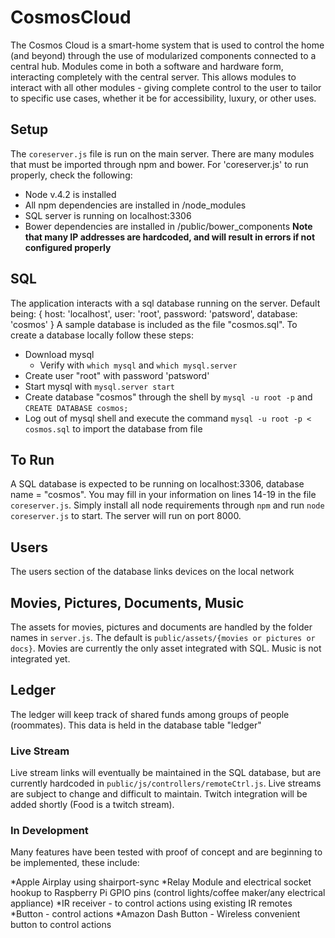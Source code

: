# CosmosCloud

The Cosmos Cloud is a smart-home system that is used to control the home (and beyond) through the use of modularized components connected to a central hub. Modules come in both a software and hardware form, interacting completely with the central server.  This allows modules to interact with all other modules - giving complete control to the user to tailor to specific use cases, whether it be for accessibility, luxury, or other uses.

## Setup
The `coreserver.js` file is run on the main server.  There are many modules that must be imported through npm and bower.  For 'coreserver.js' to run properly, check the following:

* Node v.4.2 is installed
* All npm dependencies are installed in /node_modules
* SQL server is running on localhost:3306
* Bower dependencies are installed in /public/bower_components
**Note that many IP addresses are hardcoded, and will result in errors if not configured properly**


## SQL
The application interacts with a sql database running on the server.  Default being:
{
	host: 'localhost',
	user: 'root',
	password: 'patsword',
	database: 'cosmos'
}
A sample database is included as the file "cosmos.sql".  To create a database locally follow these steps:
* Download mysql
  * Verify with `which mysql` and `which mysql.server`
* Create user "root" with password 'patsword'
* Start mysql with `mysql.server start`
* Create database "cosmos" through the shell by `mysql -u root -p` and `CREATE DATABASE cosmos;`
* Log out of mysql shell and execute the command `mysql -u root -p < cosmos.sql` to import the database from file


## To Run

A SQL database is expected to be running on localhost:3306, database name = "cosmos".  You may fill in your information on lines 14-19 in the file `coreserver.js`.  Simply install all node requirements through `npm` and run `node coreserver.js` to start.  The server will run on port 8000.

## Users
The users section of the database links devices on the local network 

## Movies, Pictures, Documents, Music

The assets for movies, pictures and documents are handled by the folder names in `server.js`.  The default is `public/assets/{movies or pictures or docs}`.  Movies are currently the only asset integrated with SQL.  Music is not integrated yet.

## Ledger

The ledger will keep track of shared funds among groups of people (roommates).  This data is held in the database table "ledger"

### Live Stream

Live stream links will eventually be maintained in the SQL database, but are currently hardcoded in `public/js/controllers/remoteCtrl.js`.  Live streams are subject to change and difficult to maintain.  Twitch integration will be added shortly (Food is a twitch stream).

### In Development
Many features have been tested with proof of concept and are beginning to be implemented, these include:

*Apple Airplay using shairport-sync
*Relay Module and electrical socket hookup to Raspberry Pi GPIO pins (control lights/coffee maker/any electrical appliance)
*IR receiver - to control actions using existing IR remotes
*Button - control actions
*Amazon Dash Button - Wireless convenient button to control actions
